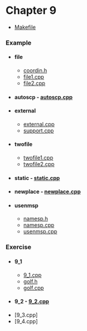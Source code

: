 # Chapter 9

* [Makefile](Makefile)

### Example
* #### file
    * [coordin.h](coordin.h)
    * [file1.cpp](file1.cpp)
    * [file2.cpp](file2.cpp)
* #### autoscp - [autoscp.cpp](autoscp.cpp)
* #### external
    * [external.cpp](external.cpp)
    * [support.cpp](support.cpp)
* #### twofile
    * [twofile1.cpp](twofile1.cpp)
    * [twofile2.cpp](twofile2.cpp)
* #### static - [static.cpp](static.cpp)
* #### newplace - [newplace.cpp](newplace.cpp)
* #### usenmsp
    * [namesp.h](namesp.h)
    * [namesp.cpp](namesp.cpp)
    * [usenmsp.cpp](usenmsp.cpp)

### Exercise
* #### 9_1
    * [9_1.cpp](9_1.cpp)
    * [golf.h](golf.h)
    * [golf.cpp](golf.cpp)
* #### 9_2 - [9_2.cpp](9_2.cpp)
* [9_3.cpp]
* [9_4.cpp]
